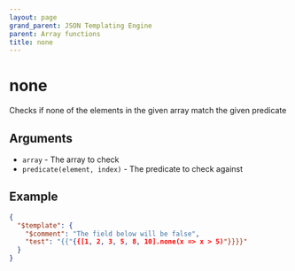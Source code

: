 ```yaml
---
layout: page
grand_parent: JSON Templating Engine
parent: Array functions
title: none
---
```


# none

Checks if none of the elements in the given array match the given predicate
## Arguments

- `array` - The array to check
- `predicate(element, index)` - The predicate to check against

## Example

```json
{
  "$template": {
	"$comment": "The field below will be false",
	"test": "{{"{{[1, 2, 3, 5, 8, 10].none(x => x > 5)"}}}}"
  }
}
```
